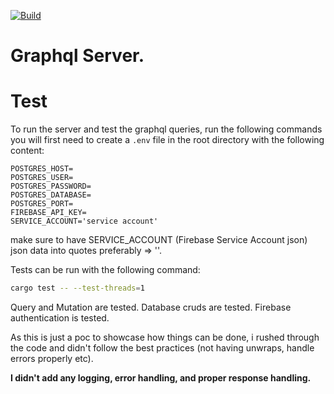 [![Build](https://github.com/princefr/data_intuit_gql_server.rs/actions/workflows/deployment.yml/badge.svg)](https://github.com/princefr/data_intuit_gql_server.rs/actions/workflows/deployment.yml)


# Graphql Server.
# Test

To run the server and test the graphql queries, run the following commands you will first need to create a `.env` file in the root directory with the following content:

```env
POSTGRES_HOST=
POSTGRES_USER=
POSTGRES_PASSWORD=
POSTGRES_DATABASE=
POSTGRES_PORT=
FIREBASE_API_KEY=
SERVICE_ACCOUNT='service account'
```

make sure to have SERVICE_ACCOUNT (Firebase Service Account json) json data into quotes preferably  => ''.

Tests can be run with the following command:

```bash
cargo test -- --test-threads=1
```


Query and Mutation are tested.
Database cruds are tested.
Firebase authentication is tested.


As this is just a poc to showcase how things can be done, i rushed through the code and didn't follow the best practices (not having unwraps, handle errors properly etc).

**I didn't add any logging, error handling, and proper response handling.**
